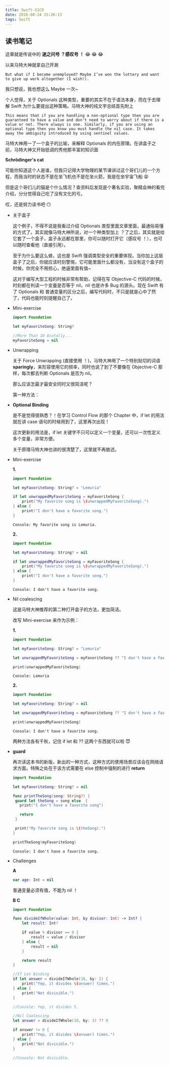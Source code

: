 ```yaml
---
title: Swift-S1C9
date: 2016-08-24 15:26:13
tags: Swift
---
```


## 读书笔记

这章就是传说中的 **迷之问号 ？感叹号 ！** 😂 😂 😂

<!--more-->

以来马特大神就拿自己开涮

`
But what if I become unemployed? Maybe I’ve won the lottery and want to give up work altogether (I wish!).
`

我只想说，我也想这么 Maybe 一次~

个人觉得，关于 Optionals 这种类型，重要的其实不在于语法本身，而在于去理解 Swift 为什么要提出这种策略。马特大神的纯文字总结首先附上

`
This means that if you are handling a non-optional type then you are guaranteed to have a value and don't need to worry about if there is a value or not. There always is one. Similarly, if you are using an optional type then you know you must handle the nil case. It takes away the ambiguity introduced by using sentinel values.
`

马特大神用一了一个盒子的比喻，来解释 Optionals 的内在原理。在讲盒子之前，马特大神又开始低调的秀他那丰富的知识面

**Schrödinger's cat**

可能你知道这个人是谁，但我只记得大学物理的某节课讲过这个哥们儿的一个方程，而我当时的状态不是在坐飞机也不是在坐火箭，我是在坐宇宙飞船 😩

但是这个哥们儿的猫是个什么情况？查资料后发现是个著名实验，聚精会神的看完介绍，分分觉得自己吃了没有文化的亏。

哎，还是努力读书吧 😶

- 关于盒子

  这个例子，不得不说是我看过介绍 Optionals 类型里面文章里面，最通俗易懂的方式了。其实就像马特大神所说，对一个种类型加上 ？了之后，其实就是给它套了一个盒子，盒子永远都在那里，你可以随时打开它（感叹号 ！），也可以随时查看他（直接引用）。

  至于为什么要这么做，这也是 Swift 强调类型安全的重要体现。当你加上这层盒子了之后，你就应该时刻警惕，它可能里面什么都没有，当没有这个盒子的时候，你完全不用担心，绝逼里面有值~

  这对于编写大型工程的时候非常有帮助，记得在写 Objective-C 代码的时候，时刻都在判读一个变量是否等于 nil，nil 也是许多 Bug 的源头。现在 Swift 有了 Optionals 和 普通变量的区分之后，编写代码时，不只是就是心中了然了，代码也能时刻提醒自己了。

- Mini-exercise

  ```swift
  import Foundation

  let myFavoriteSong: String?

  //More Than 10 Acutally...
  myFavoriteSong = nil
  ```

- Unwrapping

  关于 Force Unwrapping (直接使用 ！)，马特大神用了一个特别贴切的词语 **sparingly**，来形容使用它的频率，同时也说了到了不要像在 Objective-C 那样，每次都去判断 Optionals 是否为 nil。

  那么应该怎最才最安全同时又很简洁呢？

  第一种方法：

- **Optional Binding**

  是不是觉得很熟悉？！在学习 Control Flow 的那个 Chapter 中，if let 的用法就在讲 case 语句的时候用到了，这里再次出现！

  这次更新的用法是，if let 关键字不只可以定义一个变量，还可以一次性定义多个变量，非常方便。

  关于原理马特大神也讲的很清楚了，这里就不再敖述。

- Mini-exercise

  **1.**

  ```swift
  import Foundation

  let myFavoriteSong: String? = "Lemuria"

  if let unwrappedMyFavoriteSong = myFavoriteSong {
      print("My favorite song is \(unwrappedMyFavoriteSong).")
  } else {
      print("I don't have a favorite song.")
  }
  ```

  `
  Console: My favorite song is Lemuria.
  `

  **2.**

  ```swift
  import Foundation

  let myFavoriteSong: String? = nil

  if let unwrappedMyFavoriteSong = myFavoriteSong {
      print("My favorite song is \(unwrappedMyFavoriteSong).")
  } else {
      print("I don't have a favorite song.")
  }
  ```

  `
  Console: I don't have a favorite song.
  `
- Nil coalescing

  这是马特大神推荐的第二种打开盒子的方法，更加简洁。

  改写 Mini-exercise 来作为示例：

  **1.**

  ```swift
  import Foundation

  let myFavoriteSong: String? = "Lemuria"

  let unwrappedMyFavoriteSong = myFavoriteSong ?? "I don't have a favorite song."

  print(unwrappedMyFavoriteSong)
  ```

  `
  Console: Lemuria
  `

  **2.**

  ```swift
  import Foundation

  let myFavoriteSong: String? = nil

  let unwrappedMyFavoriteSong = myFavoriteSong ?? "I don't have a favorite song."

  print(unwrappedMyFavoriteSong)
  ```

  `
  Console: I don't have a favorite song.
  `

  两种方法各有千秋，记住 if let 和 ?? 这两个东西就可以啦 😈

- **guard**

  再次读这本书的新版，新出的一种方式，这种方式的使用场景应该会在网络请求方面。特殊之处在于该方式需要在 else 控制中强制的进行 **return**

   ```swift
  import Foundation

  let myFavoriteSong: String? = nil

  func printTheSong(song: String?) {
    guard let theSong = song else  {
      print("I don't have a favorite song")

      return
    }

    print("My favorite song is \(theSong).")
  }

  printTheSong(myFavoriteSong)
  ```

  `
  Console: I don't have a favorite song.
  `
- Challenges

  **A**

  ```swift
  var age: Int = nil
  ```

  普通变量必须有值，不能为 nil ！

  **B C**

  ```swift
  import Foundation

  func divideIfWhole(value: Int, by divisor: Int) -> Int? {
      let result: Int?

      if value % divisor == 0 {
          result = value / divisor
      } else {
          result = nil
      }

      return result
  }

  //If Let Binding
  if let answer = divideIfWhole(10, by: 2) {
      print("Yep, it divides \(answer) times.")
  } else {
      print("Not divisible.")
  }

  //Console: Yep, it divides 5.

  //Nil Coalescing
  let answer = divideIfWhole(10, by: 3) ?? 0

  if answer != 0 {
      print("Yep, it divides \(answer) times.")
  } else {
      print("Not divisible.")
  }

  //Console: Not divisible.
  ```
